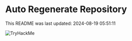 # Auto Regenerate Repository

This README was last updated: 2024-08-19 05:51:11

 ![TryHackMe](https://tryhackme.com/badge/533634)